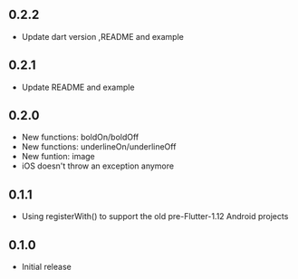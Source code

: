 ## 0.2.2

- Update dart version ,README and example

## 0.2.1

- Update README and example

## 0.2.0

- New functions: boldOn/boldOff
- New functions: underlineOn/underlineOff
- New funtion: image
- iOS doesn't throw an exception anymore

## 0.1.1

- Using registerWith() to support the old pre-Flutter-1.12 Android projects

## 0.1.0

- Initial release
